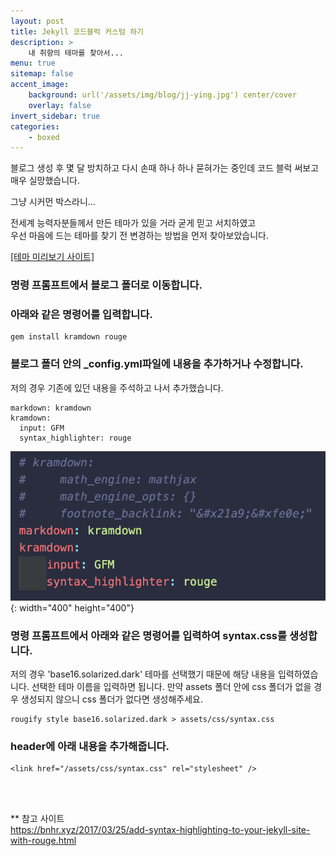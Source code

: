 ```yaml
---
layout: post
title: Jekyll 코드블럭 커스텀 하기
description: >
    내 취향의 테마를 찾아서...
menu: true
sitemap: false
accent_image:
    background: url('/assets/img/blog/jj-ying.jpg') center/cover
    overlay: false
invert_sidebar: true
categories:
    - boxed
---
```


블로그 생성 후 몇 달 방치하고 다시 손때 하나 하나 묻혀가는 중인데 코드 블럭 써보고 매우 실망했습니다.

그냥 시커먼 박스라니...

전세계 능력자분들께서 만든 테마가 있을 거라 굳게 믿고 서치하였고<br>
우선 마음에 드는 테마를 찾기 전 변경하는 방법을 먼저 찾아보았습니다.

<a href="https://spsarolkar.github.io/rouge-theme-preview/" target="_blank">[테마 미리보기 사이트]</a>

### 명령 프롬프트에서 블로그 폴더로 이동합니다.

### 아래와 같은 명령어를 입력합니다.

```
gem install kramdown rouge
```

### 블로그 폴더 안의 \_config.yml파일에 내용을 추가하거나 수정합니다.

저의 경우 기존에 있던 내용을 주석하고 나서 추가했습니다.

```
markdown: kramdown
kramdown:
  input: GFM
  syntax_highlighter: rouge
```

![_config.yml파일에 내용을 추가한 모습](/assets/img/blog/boxed/20220602-boxed-1.png){: width="400" height="400"}

### 명령 프롬프트에서 아래와 같은 명령어를 입력하여 syntax.css를 생성합니다.

저의 경우 'base16.solarized.dark' 테마를 선택했기 때문에 해당 내용을 입력하였습니다.
선택한 테마 이름을 입력하면 됩니다.
만약 assets 폴더 안에 css 폴더가 없을 경우 생성되지 않으니 css 폴더가 없다면 생성해주세요.

```
rougify style base16.solarized.dark > assets/css/syntax.css
```

### header에 아래 내용을 추가해줍니다.

```
<link href="/assets/css/syntax.css" rel="stylesheet" />
```

<br>
<br>

\*\* 참고 사이트<br>
<a href="https://bnhr.xyz/2017/03/25/add-syntax-highlighting-to-your-jekyll-site-with-rouge.html" target="_blank">https://bnhr.xyz/2017/03/25/add-syntax-highlighting-to-your-jekyll-site-with-rouge.html</a>
